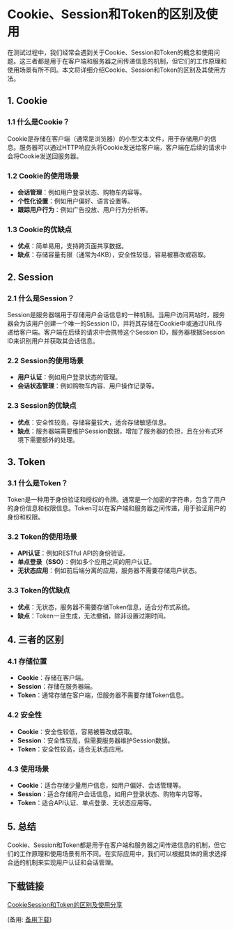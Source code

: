 # Cookie、Session和Token的区别及使用

在测试过程中，我们经常会遇到关于Cookie、Session和Token的概念和使用问题。这三者都是用于在客户端和服务器之间传递信息的机制，但它们的工作原理和使用场景有所不同。本文将详细介绍Cookie、Session和Token的区别及其使用方法。

## 1. Cookie

### 1.1 什么是Cookie？
Cookie是存储在客户端（通常是浏览器）的小型文本文件，用于存储用户的信息。服务器可以通过HTTP响应头将Cookie发送给客户端，客户端在后续的请求中会将Cookie发送回服务器。

### 1.2 Cookie的使用场景
- **会话管理**：例如用户登录状态、购物车内容等。
- **个性化设置**：例如用户偏好、语言设置等。
- **跟踪用户行为**：例如广告投放、用户行为分析等。

### 1.3 Cookie的优缺点
- **优点**：简单易用，支持跨页面共享数据。
- **缺点**：存储容量有限（通常为4KB），安全性较低，容易被篡改或窃取。

## 2. Session

### 2.1 什么是Session？
Session是服务器端用于存储用户会话信息的一种机制。当用户访问网站时，服务器会为该用户创建一个唯一的Session ID，并将其存储在Cookie中或通过URL传递给客户端。客户端在后续的请求中会携带这个Session ID，服务器根据Session ID来识别用户并获取其会话信息。

### 2.2 Session的使用场景
- **用户认证**：例如用户登录状态的管理。
- **会话状态管理**：例如购物车内容、用户操作记录等。

### 2.3 Session的优缺点
- **优点**：安全性较高，存储容量较大，适合存储敏感信息。
- **缺点**：服务器端需要维护Session数据，增加了服务器的负担，且在分布式环境下需要额外的处理。

## 3. Token

### 3.1 什么是Token？
Token是一种用于身份验证和授权的令牌。通常是一个加密的字符串，包含了用户的身份信息和权限信息。Token可以在客户端和服务器之间传递，用于验证用户的身份和权限。

### 3.2 Token的使用场景
- **API认证**：例如RESTful API的身份验证。
- **单点登录（SSO）**：例如多个应用之间的用户认证。
- **无状态应用**：例如前后端分离的应用，服务器不需要存储用户状态。

### 3.3 Token的优缺点
- **优点**：无状态，服务器不需要存储Token信息，适合分布式系统。
- **缺点**：Token一旦生成，无法撤销，除非设置过期时间。

## 4. 三者的区别

### 4.1 存储位置
- **Cookie**：存储在客户端。
- **Session**：存储在服务器端。
- **Token**：通常存储在客户端，但服务器不需要存储Token信息。

### 4.2 安全性
- **Cookie**：安全性较低，容易被篡改或窃取。
- **Session**：安全性较高，但需要服务器维护Session数据。
- **Token**：安全性较高，适合无状态应用。

### 4.3 使用场景
- **Cookie**：适合存储少量用户信息，如用户偏好、会话管理等。
- **Session**：适合存储用户会话信息，如用户登录状态、购物车内容等。
- **Token**：适合API认证、单点登录、无状态应用等。

## 5. 总结

Cookie、Session和Token都是用于在客户端和服务器之间传递信息的机制，但它们的工作原理和使用场景有所不同。在实际应用中，我们可以根据具体的需求选择合适的机制来实现用户认证和会话管理。

## 下载链接
[CookieSession和Token的区别及使用分享](https://pan.quark.cn/s/3c8e0613068e) 

(备用: [备用下载](https://pan.baidu.com/s/1l2rNMYzOf9wmHghP7kpNAw?pwd=1234))
